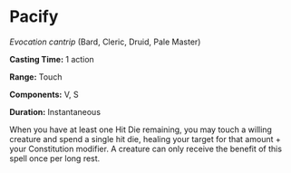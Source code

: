 # Pacify
*Evocation cantrip* (Bard, Cleric, Druid, Pale Master)

**Casting Time:** 1 action

**Range:** Touch

**Components:** V, S

**Duration:** Instantaneous

When you have at least one Hit Die remaining, you may touch a willing creature and spend a single hit die, healing your target for that amount + your Constitution modifier. A creature can only receive the benefit of this spell once per long rest.
